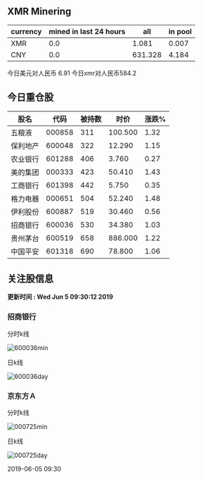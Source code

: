 ## XMR Minering

|currency|mined in last 24 hours|all|in pool|
|---|---|---|---|
|XMR|0.0|1.081|0.007|
|CNY|0.0|631.328|4.184|

今日美元对人民币 6.91	今日xmr对人民币584.2


## 今日重仓股 

|股名|代码|被持数|时价|涨跌%|
|---|---|---|---|---|
|五粮液|000858|311|100.500|1.32|
|保利地产|600048|322|12.290|1.15|
|农业银行|601288|406|3.760|0.27|
|美的集团|000333|423|50.410|1.43|
|工商银行|601398|442|5.750|0.35|
|格力电器|000651|504|52.240|1.48|
|伊利股份|600887|519|30.460|0.56|
|招商银行|600036|530|34.380|1.03|
|贵州茅台|600519|658|886.000|1.22|
|中国平安|601318|690|78.800|1.06|

## 关注股信息
**更新时间 : Wed Jun  5 09:30:12 2019**
### 招商银行 
分时k线

![600036min](http://image.sinajs.cn/newchart/min/n/sh600036.gif)

日k线

![600036day](http://image.sinajs.cn/newchart/daily/n/sh600036.gif)

### 京东方Ａ 
分时k线

![000725min](http://image.sinajs.cn/newchart/min/n/sz000725.gif)

日k线

![000725day](http://image.sinajs.cn/newchart/daily/n/sz000725.gif)

2019-06-05 09:30